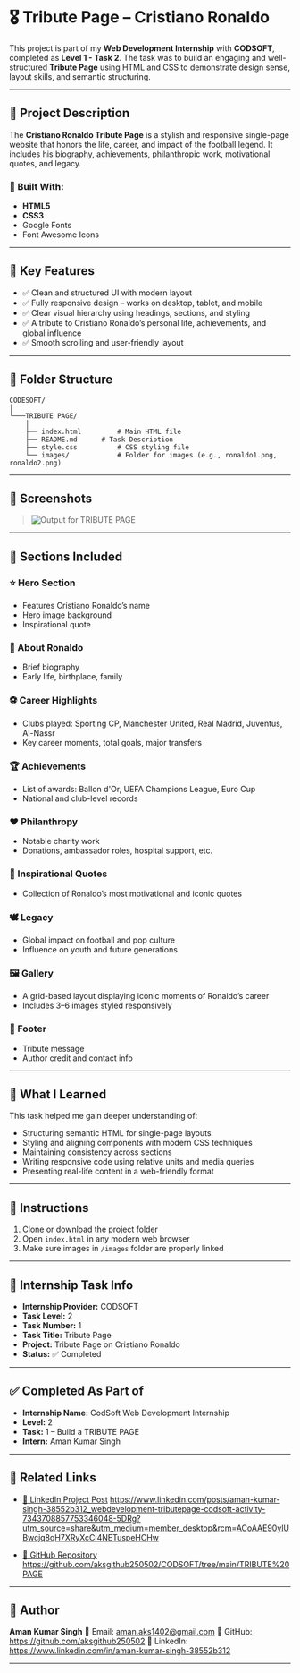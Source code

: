 # 🎖️ Tribute Page – Cristiano Ronaldo

This project is part of my **Web Development Internship** with **CODSOFT**, completed as **Level 1 - Task 2**. The task was to build an engaging and well-structured **Tribute Page** using HTML and CSS to demonstrate design sense, layout skills, and semantic structuring.

---

## 📌 Project Description

The **Cristiano Ronaldo Tribute Page** is a stylish and responsive single-page website that honors the life, career, and impact of the football legend. It includes his biography, achievements, philanthropic work, motivational quotes, and legacy.

### 🔧 Built With:

* **HTML5**
* **CSS3**
* Google Fonts
* Font Awesome Icons

---

## 🎯 Key Features

* ✅ Clean and structured UI with modern layout
* ✅ Fully responsive design – works on desktop, tablet, and mobile
* ✅ Clear visual hierarchy using headings, sections, and styling
* ✅ A tribute to Cristiano Ronaldo’s personal life, achievements, and global influence
* ✅ Smooth scrolling and user-friendly layout

---


## 📂 Folder Structure

```
CODESOFT/
│
└───TRIBUTE PAGE/
    │
    ├── index.html         # Main HTML file
    ├── README.md	   # Task Description
    ├── style.css          # CSS styling file
    └── images/            # Folder for images (e.g., ronaldo1.png, ronaldo2.png)
```
---
## 📸 Screenshots

> ![Output for TRIBUTE PAGE](https://github.com/user-attachments/assets/b65234d7-3330-4453-81f0-846fb8ddca49)

---

## 📖 Sections Included

### ⭐ Hero Section

* Features Cristiano Ronaldo’s name
* Hero image background
* Inspirational quote

### 👤 About Ronaldo

* Brief biography
* Early life, birthplace, family

### ⚽ Career Highlights

* Clubs played: Sporting CP, Manchester United, Real Madrid, Juventus, Al-Nassr
* Key career moments, total goals, major transfers

### 🏆 Achievements

* List of awards: Ballon d'Or, UEFA Champions League, Euro Cup
* National and club-level records

### ❤️ Philanthropy

* Notable charity work
* Donations, ambassador roles, hospital support, etc.

### 💬 Inspirational Quotes

* Collection of Ronaldo’s most motivational and iconic quotes

### 🕊️ Legacy

* Global impact on football and pop culture
* Influence on youth and future generations

### 🖼️ Gallery

* A grid-based layout displaying iconic moments of Ronaldo’s career
* Includes 3–6 images styled responsively

### 📩 Footer

* Tribute message
* Author credit and contact info

---

## 🧠 What I Learned

This task helped me gain deeper understanding of:

* Structuring semantic HTML for single-page layouts
* Styling and aligning components with modern CSS techniques
* Maintaining consistency across sections
* Writing responsive code using relative units and media queries
* Presenting real-life content in a web-friendly format

---

## 📌 Instructions

1. Clone or download the project folder
2. Open `index.html` in any modern web browser
3. Make sure images in `/images` folder are properly linked

---

## 📃 Internship Task Info

* **Internship Provider:** CODSOFT
* **Task Level:** 2
* **Task Number:** 1
* **Task Title:** Tribute Page
* **Project:** Tribute Page on Cristiano Ronaldo
* **Status:** ✅ Completed

---

## ✅ Completed As Part of

* **Internship Name:** CodSoft Web Development Internship
* **Level:** 2
* **Task:** 1 – Build a TRIBUTE PAGE
* **Intern:** Aman Kumar Singh
---

## 🔗 Related Links

* [🔗 LinkedIn Project Post](#)
  https://www.linkedin.com/posts/aman-kumar-singh-38552b312_webdevelopment-tributepage-codsoft-activity-7343708857753346048-5DRg?utm_source=share&utm_medium=member_desktop&rcm=ACoAAE90ylUBwcjq8qH7XRyXcCi4NETuspeHCHw
  
* [📁 GitHub Repository](#)
  https://github.com/aksgithub250502/CODSOFT/tree/main/TRIBUTE%20PAGE
---

## 👤 Author

**Aman Kumar Singh**
📧 Email: aman.aks1402@gmail.com
🔗 GitHub: https://github.com/aksgithub250502
🔗 LinkedIn: https://www.linkedin.com/in/aman-kumar-singh-38552b312

---
